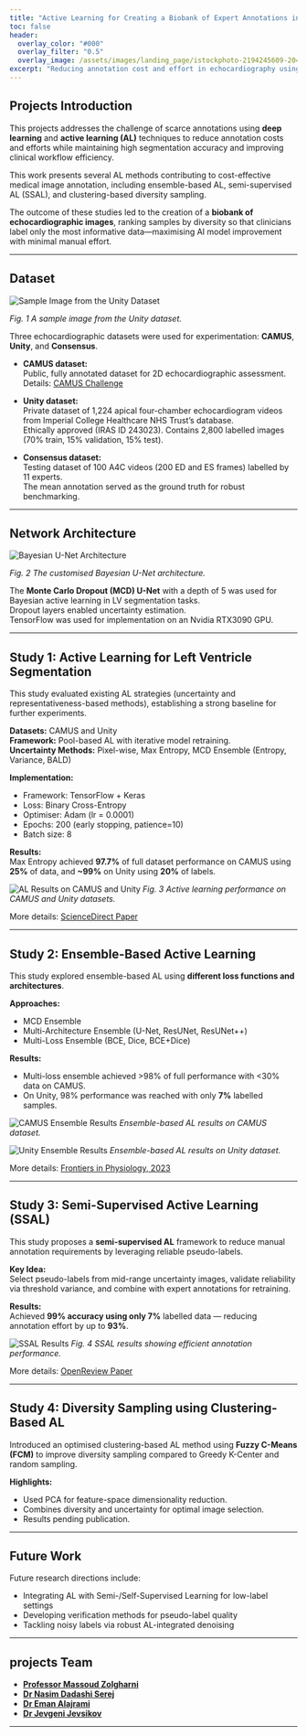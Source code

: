 ```yaml
---
title: "Active Learning for Creating a Biobank of Expert Annotations in Echocardiography"
toc: false
header:
  overlay_color: "#000"
  overlay_filter: "0.5"
  overlay_image: /assets/images/landing_page/istockphoto-2194245609-2048x2048.jpg
excerpt: "Reducing annotation cost and effort in echocardiography using deep learning and active learning strategies."
---
```


## Projects Introduction

This projects addresses the challenge of scarce annotations using **deep learning** and **active learning (AL)** techniques to reduce annotation costs and efforts while maintaining high segmentation accuracy and improving clinical workflow efficiency.

This work presents several AL methods contributing to cost-effective medical image annotation, including ensemble-based AL, semi-supervised AL (SSAL), and clustering-based diversity sampling.

The outcome of these studies led to the creation of a **biobank of echocardiographic images**, ranking samples by diversity so that clinicians label only the most informative data—maximising AI model improvement with minimal manual effort.

---

## Dataset

![Sample Image from the Unity Dataset](/assets/images/projects/unity/Efficient_Annotations/Sample_image.png)

*Fig. 1 A sample image from the Unity dataset.*

Three echocardiographic datasets were used for experimentation: **CAMUS**, **Unity**, and **Consensus**.

- **CAMUS dataset:**  
  Public, fully annotated dataset for 2D echocardiographic assessment.  
  Details: [CAMUS Challenge](https://www.creatis.insa-lyon.fr/Challenge/camus/index.html)

- **Unity dataset:**  
  Private dataset of 1,224 apical four-chamber echocardiogram videos from Imperial College Healthcare NHS Trust’s database.  
  Ethically approved (IRAS ID 243023). Contains 2,800 labelled images (70% train, 15% validation, 15% test).

- **Consensus dataset:**  
  Testing dataset of 100 A4C videos (200 ED and ES frames) labelled by 11 experts.  
  The mean annotation served as the ground truth for robust benchmarking.

---

## Network Architecture

![Bayesian U-Net Architecture](/assets/images/projects/unity/Efficient_Annotations/Unet_no_num.jpeg)

*Fig. 2 The customised Bayesian U-Net architecture.*

The **Monte Carlo Dropout (MCD) U-Net** with a depth of 5 was used for Bayesian active learning in LV segmentation tasks.  
Dropout layers enabled uncertainty estimation.  
TensorFlow was used for implementation on an Nvidia RTX3090 GPU.

---

## Study 1: Active Learning for Left Ventricle Segmentation

This study evaluated existing AL strategies (uncertainty and representativeness-based methods), establishing a strong baseline for further experiments.

**Datasets:** CAMUS and Unity  
**Framework:** Pool-based AL with iterative model retraining.  
**Uncertainty Methods:** Pixel-wise, Max Entropy, MCD Ensemble (Entropy, Variance, BALD)

**Implementation:**  
- Framework: TensorFlow + Keras  
- Loss: Binary Cross-Entropy  
- Optimiser: Adam (lr = 0.0001)  
- Epochs: 200 (early stopping, patience=10)  
- Batch size: 8  

**Results:**  
Max Entropy achieved **97.7%** of full dataset performance on CAMUS using **25%** of data, and **~99%** on Unity using **20%** of labels.

![AL Results on CAMUS and Unity](/assets/images/projects/unity/Efficient_Annotations/Merge_unc_5.jpg)
*Fig. 3 Active learning performance on CAMUS and Unity datasets.*

More details: [ScienceDirect Paper](https://www.sciencedirect.com/science/article/pii/S016926072400107X)  


---

## Study 2: Ensemble-Based Active Learning

This study explored ensemble-based AL using **different loss functions and architectures**.

**Approaches:**
- MCD Ensemble  
- Multi-Architecture Ensemble (U-Net, ResUNet, ResUNet++)  
- Multi-Loss Ensemble (BCE, Dice, BCE+Dice)

**Results:**  
- Multi-loss ensemble achieved >98% of full performance with <30% data on CAMUS.  
- On Unity, 98% performance was reached with only **7%** labelled samples.

![CAMUS Ensemble Results](/assets/images/projects/unity/Efficient_Annotations/Picture3.jpg)
*Ensemble-based AL results on CAMUS dataset.*

![Unity Ensemble Results](/assets/images/projects/unity/Efficient_Annotations/Picture4.jpg)
*Ensemble-based AL results on Unity dataset.*

More details: [Frontiers in Physiology, 2023](https://www.pure.ed.ac.uk/ws/portalfiles/portal/409667993/9782832512319_1_.PDF#page=103)  


---

## Study 3: Semi-Supervised Active Learning (SSAL)

This study proposes a **semi-supervised AL** framework to reduce manual annotation requirements by leveraging reliable pseudo-labels.

**Key Idea:**  
Select pseudo-labels from mid-range uncertainty images, validate reliability via threshold variance, and combine with expert annotations for retraining.

**Results:**  
Achieved **99% accuracy using only 7%** labelled data — reducing annotation effort by up to **93%**.

![SSAL Results](/assets/images/projects/unity/Efficient_Annotations/Picture5.png)
*Fig. 4 SSAL results showing efficient annotation performance.*

More details: [OpenReview Paper](https://openreview.net/pdf?id=g9T6yLuMJR)  


---

## Study 4: Diversity Sampling using Clustering-Based AL

Introduced an optimised clustering-based AL method using **Fuzzy C-Means (FCM)** to improve diversity sampling compared to Greedy K-Center and random sampling.

**Highlights:**
- Used PCA for feature-space dimensionality reduction.  
- Combines diversity and uncertainty for optimal image selection.  
- Results pending publication.

---

## Future Work

Future research directions include:
- Integrating AL with Semi-/Self-Supervised Learning for low-label settings  
- Developing verification methods for pseudo-label quality  
- Tackling noisy labels via robust AL-integrated denoising

---

## projects Team

- [**Professor Massoud Zolgharni**](https://www.uwl.ac.uk/staff/massoud-zolgharni)  
- [**Dr Nasim Dadashi Serej**](https://www.uwl.ac.uk/staff/nasim-dadashi-serej)  
- [**Dr Eman Alajrami**](https://www.uwl.ac.uk/staff/eman-alajrami)  
- [**Dr Jevgeni Jevsikov**](https://twitter.com/intsav_?lang=en-gb)

---

